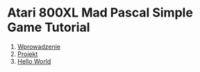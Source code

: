 # Atari 800XL Mad Pascal Simple Game Tutorial

1. [Wprowadzenie](01-Wprowadzenie/README.md)
2. [Projekt](02-Projekt/README.md)
3. [Hello World](03-HelloWorld/README.md)